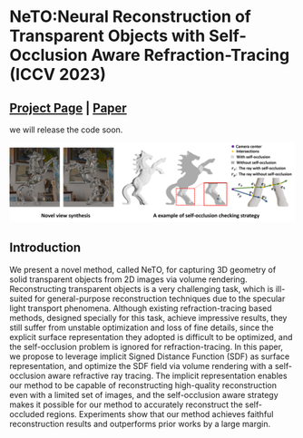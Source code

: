 

# NeTO:Neural Reconstruction of Transparent Objects with Self-Occlusion Aware Refraction-Tracing (ICCV 2023)

## [Project Page](https://www.xxlong.site/NeTO/) | [Paper](https://arxiv.org/pdf/2303.11219.pdf) 

we will release the code soon.

![](./docs/images/teaser.png)

## Introduction
   We present a novel method, called NeTO, for capturing 3D geometry of solid transparent objects from 2D images via volume rendering. 
    Reconstructing transparent objects is a very challenging task, which is ill-suited for general-purpose reconstruction techniques due to the specular light transport phenomena.
    Although existing refraction-tracing based methods, designed specially for this task, achieve impressive results, they still suffer from unstable optimization and loss of fine details, since the explicit surface representation they adopted is difficult to be optimized, and the self-occlusion problem is ignored for refraction-tracing.
    In this paper, we propose to leverage implicit Signed Distance Function (SDF) as surface representation, and optimize the SDF field via volume rendering with a self-occlusion aware refractive ray tracing. 
    The implicit representation enables our method to be capable of reconstructing high-quality reconstruction even with a limited set of images, and the self-occlusion aware strategy makes it possible for our method to accurately reconstruct the self-occluded regions. 
    Experiments show that our method achieves faithful reconstruction results and outperforms prior works by a large margin.
            

